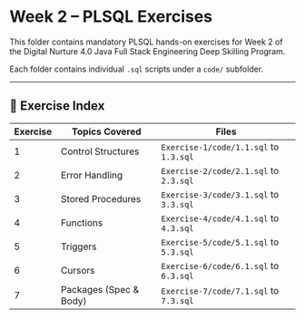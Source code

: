 # Week 2 – PLSQL Exercises

This folder contains mandatory PLSQL hands-on exercises for Week 2 of the Digital Nurture 4.0 Java Full Stack Engineering Deep Skilling Program.

Each folder contains individual `.sql` scripts under a `code/` subfolder.

---

## 📘 Exercise Index

| Exercise | Topics Covered           | Files                              |
|----------|---------------------------|-------------------------------------|
| 1        | Control Structures        | `Exercise-1/code/1.1.sql` to `1.3.sql` |
| 2        | Error Handling            | `Exercise-2/code/2.1.sql` to `2.3.sql` |
| 3        | Stored Procedures         | `Exercise-3/code/3.1.sql` to `3.3.sql` |
| 4        | Functions                 | `Exercise-4/code/4.1.sql` to `4.3.sql` |
| 5        | Triggers                  | `Exercise-5/code/5.1.sql` to `5.3.sql` |
| 6        | Cursors                   | `Exercise-6/code/6.1.sql` to `6.3.sql` |
| 7        | Packages (Spec & Body)    | `Exercise-7/code/7.1.sql` to `7.3.sql` |
